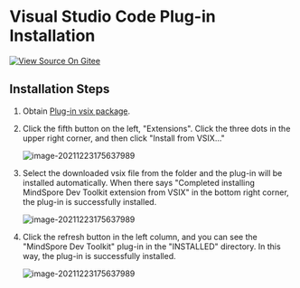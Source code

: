 # Visual Studio Code Plug-in Installation

[![View Source On Gitee](https://mindspore-website.obs.cn-north-4.myhuaweicloud.com/website-images/r2.1/resource/_static/logo_source_en.png)](https://gitee.com/mindspore/docs/blob/r2.1/docs/devtoolkit/docs/source_en/VSCode_plugin_install.md)

## Installation Steps

1. Obtain [Plug-in vsix package](https://ms-release.obs.cn-north-4.myhuaweicloud.com/2.1.0/IdePlugin/any/mindspore-dev-toolkit-2.1.0.vsix).
2. Click the fifth button on the left, "Extensions". Click the three dots in the upper right corner, and then click "Install from VSIX..."

   ![image-20211223175637989](https://mindspore-website.obs.cn-north-4.myhuaweicloud.com/website-images/r2.1/docs/devtoolkit/docs/source_zh_cn/images/clip_image112.jpg)

3. Select the downloaded vsix file from the folder and the plug-in will be installed automatically. When there says "Completed installing MindSpore Dev Toolkit extension from VSIX" in the bottom right corner, the plug-in is successfully installed.

   ![image-20211223175637989](https://mindspore-website.obs.cn-north-4.myhuaweicloud.com/website-images/r2.1/docs/devtoolkit/docs/source_zh_cn/images/clip_image113.jpg)

4. Click the refresh button in the left column, and you can see the "MindSpore Dev Toolkit" plug-in in the "INSTALLED" directory. In this way, the plug-in is successfully installed.

   ![image-20211223175637989](https://mindspore-website.obs.cn-north-4.myhuaweicloud.com/website-images/r2.1/docs/devtoolkit/docs/source_zh_cn/images/clip_image114.jpg)
